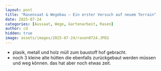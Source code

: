 ```yaml
---
layout: post
title: "Rasensaat & Wegebau – Ein erster Versuch auf neuem Terrain"
date: 2025-07-24
categories: [Aussaat, Wege, Gartenarbeit, Rasen]
author: cd
hidden: true
image: assets/images/2025-07-24/rasen0724.JPEG
---
```


- plasik, metall und holz müll zum baustoff hof gebracht.
- noch 3 kleine alte hütten die ebenfalls zurückgebaut werden müssen und weg können. das hat aber noch etwas zeit.